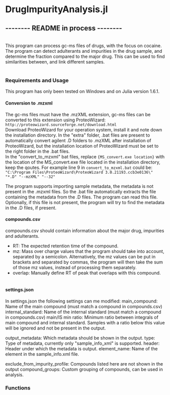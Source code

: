 # DrugImpurityAnalysis.jl

## -------- README in process --------

<br/>
This program can process gc-ms files of drugs, with the focus on cocaine. The program can detect adulterants and impurities in the drug sample, and determine the fraction compared to the major drug. This can be used to find similarities between, and link different samples.
<br/><br/>

### Requirements and Usage

This program has only been tested on Windows and on Julia version 1.6.1.

#### Conversion to .mzxml

The gc-ms files must have the .mzXML extension, gc-ms files can be converted to this extension using ProteoWizard: `http://proteowizard.sourceforge.net/download.html`\
Download ProteoWizard for your operation system, install it and note down the installation directory.
In the "extra" folder, .bat files are present to automatically convert agilent .D folders to .mzXML after installation of ProteoWizard, but the installation location of ProteoWizard must be set to the right folder in the .bat files.\
In the "convert_to_mzxml" bat files, replace `{MS_convert.exe location}` with the location of the MS_convert.exe file located in the installation directory, keep the qoutes. For example line 9 in `convert_to_mzxml.bat` could be: 
`"C:\Program Files\ProteoWizard\ProteoWizard 3.0.21193.ccb3e0136\" "*.D" "--mzXML" "--32"` 

The program supports importing sample metadata, the metadata is not present in the .mzxml files. So the .bat file automatically extracts the file containing the metadata from the .D files. The program can read this file. Optionally, if this file is not present, the program will try to find the metadata in the .D files, if present.

#### compounds.csv
compounds.csv should contain information about the major drug, impurities and adulterants.
- RT: The expected retention time of the compound.
- mz: Mass over charge values that the program should take into account, separated by a semicolon. Alternatively, the mz values can be put in brackets and separated by commas, the program will then take the sum of those mz values, instead of processing them separately.
- overlap: Manually define RT of peak that overlaps with this compound.
<br/><br/>


#### settings.json
In settings.json the following settings can me modified:
main_compound: Name of the main compound (must match a compound in compounds.csv)
internal_standard: Name of the internal standard (must match a compound in compounds.csv)
main/IS min ratio: Minimum ratio between integrals of main compound and internal standard. Samples with a ratio below this value will be ignored and not be present in the output.

output_metadata: Which metadata should be shown in the output.
type: Type of metadata, currently only "sample_info_xml" is supported.
header: Header under which the metadata is output.
element_name: Name of the element in the sample_info.xml file.

exclude_from_impurity_profile: Compounds listed here are not shown in the output
compound_groups: Custom grouping of compounds, can be used in analysis.


### Functions
